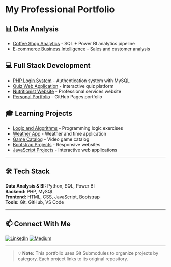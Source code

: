 # My Professional Portfolio

## 📊 Data Analysis
- [Coffee Shop Analytics](Data-Analysis/Coffee-Shop-Sales-Analytics) - SQL + Power BI analytics pipeline
- [E-commerce Business Intelligence](Data-Analysis/Analise-de-Dados-Ecommerce) - Sales and customer analysis

## 💻 Full Stack Development
- [PHP Login System](https://github.com/JulioCesarSantosdv/Login-em-PHP-e-MYSQL/tree/d06c2f1ba23491a3a2339373bd228e7a9c8a038b) - Authentication system with MySQL
- [Quiz Web Application](Full-Stack/QUIZZWEB) - Interactive quiz platform
- [Nutritionist Website](Full-Stack/Website-para-Nutricionista-e-Personal-Trainer) - Professional services website
- [Personal Portfolio](Full-Stack/JulioCesarSantosdv.github.io) - GitHub Pages portfolio

## 🎓 Learning Projects
- [Logic and Algorithms](Learning/Logica-com-Algoritimos) - Programming logic exercises
- [Weather App](Learning/Weather-and-Time) - Weather and time application
- [Game Catalog](Learning/Catalogo-de-Jogos) - Video game catalog
- [Bootstrap Projects](Learning/Criando-Um-Site-com-o-Bootstrap) - Responsive websites
- [JavaScript Projects](Learning/projeto_JavaScript_Lampada.github.io) - Interactive web applications

---

## 🛠️ Tech Stack

**Data Analysis & BI:** Python, SQL, Power BI  
**Backend:** PHP, MySQL  
**Frontend:** HTML, CSS, JavaScript, Bootstrap  
**Tools:** Git, GitHub, VS Code

---

## 📫 Connect With Me

[![LinkedIn](https://img.shields.io/badge/LinkedIn-0077B5?style=for-the-badge&logo=linkedin&logoColor=white)](https://www.linkedin.com/in/juliocesar/)
[![Medium](https://img.shields.io/badge/Medium-000000?style=for-the-badge&logo=medium&logoColor=white)](https://medium.com/@jc-santos-2)

---

> 💡 **Note:** This portfolio uses Git Submodules to organize projects by category. Each project links to its original repository.
